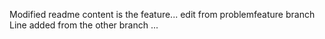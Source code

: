 Modified readme content is the feature...
edit from problemfeature branch
Line added from the other branch ... 
